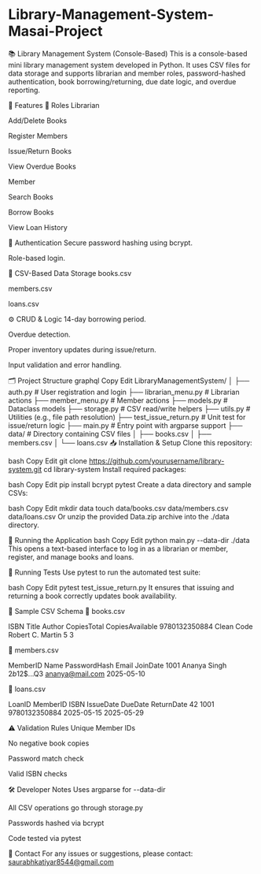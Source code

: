 # Library-Management-System-Masai-Project

📚 Library Management System (Console-Based)
This is a console-based mini library management system developed in Python. It uses CSV files for data storage and supports librarian and member roles, password-hashed authentication, book borrowing/returning, due date logic, and overdue reporting.

🚀 Features
👤 Roles
Librarian

Add/Delete Books

Register Members

Issue/Return Books

View Overdue Books

Member

Search Books

Borrow Books

View Loan History

🔐 Authentication
Secure password hashing using bcrypt.

Role-based login.

📂 CSV-Based Data Storage
books.csv

members.csv

loans.csv

⚙️ CRUD & Logic
14-day borrowing period.

Overdue detection.

Proper inventory updates during issue/return.

Input validation and error handling.

🗂️ Project Structure
graphql
Copy
Edit
LibraryManagementSystem/
│
├── auth.py              # User registration and login
├── librarian_menu.py    # Librarian actions
├── member_menu.py       # Member actions
├── models.py            # Dataclass models
├── storage.py           # CSV read/write helpers
├── utils.py             # Utilities (e.g., file path resolution)
├── test_issue_return.py # Unit test for issue/return logic
├── main.py              # Entry point with argparse support
├── data/                # Directory containing CSV files
│   ├── books.csv
│   ├── members.csv
│   └── loans.csv
📥 Installation & Setup
Clone this repository:

bash
Copy
Edit
git clone https://github.com/yourusername/library-system.git
cd library-system
Install required packages:

bash
Copy
Edit
pip install bcrypt pytest
Create a data directory and sample CSVs:

bash
Copy
Edit
mkdir data
touch data/books.csv data/members.csv data/loans.csv
Or unzip the provided Data.zip archive into the ./data directory.

🏁 Running the Application
bash
Copy
Edit
python main.py --data-dir ./data
This opens a text-based interface to log in as a librarian or member, register, and manage books and loans.

🧪 Running Tests
Use pytest to run the automated test suite:

bash
Copy
Edit
pytest test_issue_return.py
It ensures that issuing and returning a book correctly updates book availability.

📝 Sample CSV Schema
📘 books.csv

ISBN	Title	Author	CopiesTotal	CopiesAvailable
9780132350884	Clean Code	Robert C. Martin	5	3

👤 members.csv

MemberID	Name	PasswordHash	Email	JoinDate
1001	Ananya Singh	$2b$12$...Q3	ananya@mail.com	2025-05-10

📄 loans.csv

LoanID	MemberID	ISBN	IssueDate	DueDate	ReturnDate
42	1001	9780132350884	2025-05-15	2025-05-29	

⚠️ Validation Rules
Unique Member IDs

No negative book copies

Password match check

Valid ISBN checks

🛠️ Developer Notes
Uses argparse for --data-dir

All CSV operations go through storage.py

Passwords hashed via bcrypt

Code tested via pytest

📧 Contact
For any issues or suggestions, please contact: saurabhkatiyar8544@gmail.com
